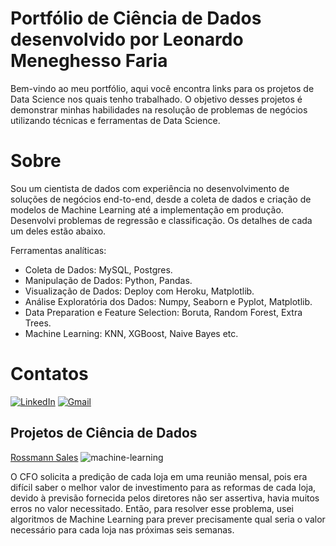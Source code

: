 # Portfólio de Ciência de Dados desenvolvido por Leonardo Meneghesso Faria

Bem-vindo ao meu portfólio, aqui você encontra links para os projetos de Data Science nos quais tenho trabalhado. O objetivo desses projetos é demonstrar minhas habilidades na resolução de problemas de negócios utilizando técnicas e ferramentas de Data Science.

# Sobre

Sou um cientista de dados com experiência no desenvolvimento de soluções de negócios end-to-end, desde a coleta de dados e criação de modelos de Machine Learning até a implementação em produção. Desenvolvi problemas de regressão e classificação. Os detalhes de cada um deles estão abaixo.

Ferramentas analíticas: 
- Coleta de Dados: MySQL, Postgres.
- Manipulação de Dados: Python, Pandas.
- Visualização de Dados: Deploy com Heroku, Matplotlib.
- Análise Exploratória dos Dados: Numpy, Seaborn e Pyplot, Matplotlib.
- Data Preparation e Feature Selection: Boruta, Random Forest, Extra Trees.
- Machine Learning: KNN, XGBoost, Naive Bayes etc.

# Contatos

[<img alt="LinkedIn" src="https://img.shields.io/badge/LinkedIn-0077B5?style=for-the-badge&logo=linkedin&logoColor=white"/>](https://www.linkedin.com/in/leonardo-meneghesso-faria-92553b155/)
[<img alt="Gmail" src = "https://img.shields.io/badge/Gmail-D14836?style=for-the-badge&logo=gmail&logoColor=white"/>](mailto:leofaria153@gmail.com)

## Projetos de Ciência de Dados

[Rossmann Sales](https://github.com/LeonardoMeneghessoFaria/rossmann-sales-by-leofaria)
![machine-learning](https://user-images.githubusercontent.com/87080266/129563112-146c946e-dfdb-4f6d-8721-246ebf7a5458.jpg)

O CFO solicita a predição de cada loja em uma reunião mensal, pois era difícil saber o melhor valor de investimento para as reformas de cada loja, devido à previsão fornecida pelos diretores não ser assertiva, havia muitos erros no valor necessitado. Então, para resolver esse problema, usei algoritmos de Machine Learning para prever precisamente qual seria o valor necessário para cada loja nas próximas seis semanas.
